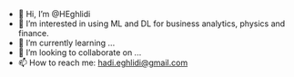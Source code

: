 - 👋 Hi, I’m @HEghlidi
- 👀 I’m interested in using ML and DL for business analytics, physics and finance.
- 🌱 I’m currently learning ...
- 💞️ I’m looking to collaborate on ...
- 📫 How to reach me: hadi.eghlidi@gmail.com

<!---
HEghlidi/HEghlidi is a ✨ special ✨ repository because its `README.md` (this file) appears on your GitHub profile.
You can click the Preview link to take a look at your changes.
--->
